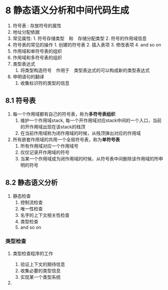 # 8 静态语义分析和中间代码生成
1. 符号表 : 存放符号的属性
  1. 地址分配依据
  2. 常见属性:
    1. 符号存储类型　和　存储分配类型
    2. 符号的作用域信息
  3. 符号表的常见的操作
    1. 创建的符号表
    2. 插入表项
    3. 修改表项
    4. and so on
  4. 作用域和单符号表的组织
  5. 作用域和多符号表的组织
2. 类型表达式
    1. 将类型构造符号　作用于　类型表达式的可以构成新的类型表达式
3. 申明语句的翻译
    1. 收集标识符的类型的信息

## 8.1 符号表
1. 每一个作用域都有自己的符号表，称为**多符号表组织**
    1. 维护一个作用域stack, 每一个开作用域对应stack中间的一个入口，当前的开作用域出现在该stack的栈顶
    2. 在当前作用域称为闭作用域的时候，从栈顶弹出对应的作用域
2. 所有嵌套作用域的共用一个全局符号表，称为**单符号表**
    1. 所有作用域对应一个作用域号
    2. 仅仅记录开作用域的符号
    3. 当某一个作用域成为闭作用域的时候，从符号表中间删除该作用域的所申明的符号


## 8.2 静态语义分析
1. 静态检查
    1. 控制流检查
    2. 唯一性检查
    3. 名字的上下文相关性检查
    4. 类型检查
    5. and so on

### 类型检查
1. 类型检查程序的工作
    1. 验证上下文的期待信息
    2. 收集必要的类型信息
    3. 实现某一个类型系统

2. 


